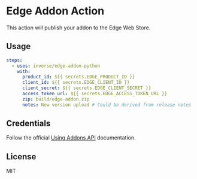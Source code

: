 # Edge Addon Action

This action will publish your addon to the Edge Web Store.


## Usage

```yaml
steps:
  - uses: inverse/edge-addon-python
    with:
      product_id: ${{ secrets.EDGE_PRODUCT_ID }}
      client_id: ${{ secrets.EDGE_CLIENT_ID }}
      client_secret: ${{ secrets.EDGE_CLIENT_SECRET }}
      access_token_url: ${{ secrets.EDGE_ACCESS_TOKEN_URL }}
      zip: build/edge-addon.zip
      notes: New version upload # Could be derived from release notes
```

## Credentials

Follow the official [Using Addons API](https://learn.microsoft.com/en-us/microsoft-edge/extensions-chromium/publish/api/using-addons-api) documentation.

## License

MIT
